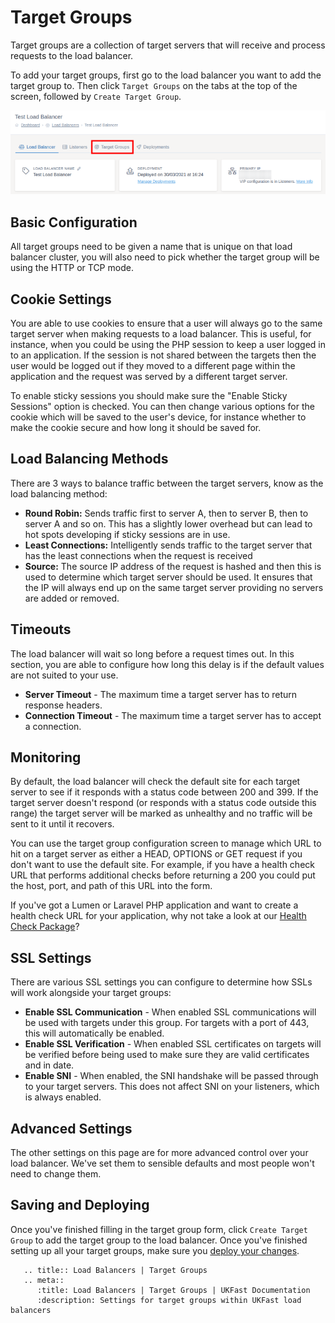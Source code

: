 # Target Groups

Target groups are a collection of target servers that will receive and process requests to the load balancer.

To add your target groups, first go to the load balancer you want to add the target group to. Then click `Target Groups` on the tabs at the top of the screen, followed by `Create Target Group`.

![Target Groups Tab](../files/target_groups_1_small.png)

## Basic Configuration

All target groups need to be given a name that is unique on that load balancer cluster, you will also need to pick whether the target group will be using the HTTP or TCP mode.

## Cookie Settings

You are able to use cookies to ensure that a user will always go to the same target server when making requests to a load balancer. This is useful, for instance, when you could be using the PHP session to keep a user logged in to an application. If the session is not shared between the targets then the user would be logged out if they moved to a different page within the application and the request was served by a different target server.

To enable sticky sessions you should make sure the "Enable Sticky Sessions" option is checked. You can then change various options for the cookie which will be saved to the user's device, for instance whether to make the cookie secure and how long it should be saved for.

## Load Balancing Methods

There are 3 ways to balance traffic between the target servers, know as the load balancing method:
* **Round Robin:** Sends traffic first to server A, then to server B, then to server A and so on. This has a slightly lower overhead but can lead to hot spots developing if sticky sessions are in use.
* **Least Connections:** Intelligently sends traffic to the target server that has the least connections when the request is received
* **Source:** The source IP address of the request is hashed and then this is used to determine which target server should be used. It ensures that the IP will always end up on the same target server providing no servers are added or removed.

## Timeouts

The load balancer will wait so long before a request times out. In this section, you are able to configure how long this delay is if the default values are not suited to your use.

* **Server Timeout** - The maximum time a target server has to return response headers.
* **Connection Timeout** - The maximum time a target server has to accept a connection.

## Monitoring

By default, the load balancer will check the default site for each target server to see if it responds with a status code between 200 and 399. If the target server doesn't respond (or responds with a status code outside this range) the target server will be marked as unhealthy and no traffic will be sent to it until it recovers.

You can use the target group configuration screen to manage which URL to hit on a target server as either a HEAD, OPTIONS or GET request if you don't want to use the default site. For example, if you have a health check URL that performs additional checks before returning a 200 you could put the host, port, and path of this URL into the form.

If you've got a Lumen or Laravel PHP application and want to create a health check URL for your application, why not take a look at our [Health Check Package](https://github.com/ukfast/laravel-health-check)?

## SSL Settings

There are various SSL settings you can configure to determine how SSLs will work alongside your target groups:
* **Enable SSL Communication** - When enabled SSL communications will be used with targets under this group. For targets with a port of 443, this will automatically be enabled.
* **Enable SSL Verification** - When enabled SSL certificates on targets will be verified before being used to make sure they are valid certificates and in date.
* **Enable SNI** - When enabled, the SNI handshake will be passed through to your target servers. This does not affect SNI on your listeners, which is always enabled.

## Advanced Settings

The other settings on this page are for more advanced control over your load balancer. We've set them to sensible defaults and most people won't need to change them.

## Saving and Deploying

Once you've finished filling in the target group form, click `Create Target Group` to add the target group to the load balancer. Once you've finished setting up all your target groups, make sure you [deploy your changes](../deploying-changes.html).

```eval_rst
   .. title:: Load Balancers | Target Groups
   .. meta::
      :title: Load Balancers | Target Groups | UKFast Documentation
      :description: Settings for target groups within UKFast load balancers
```